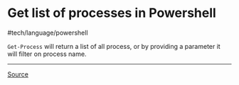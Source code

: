 # Get list of processes in Powershell
#tech/language/powershell 

`Get-Process` will return a list of all process, or by providing a parameter it will filter on process name.

---

[Source](https://docs.microsoft.com/en-us/powershell/module/microsoft.powershell.management/get-process?view=powershell-7)